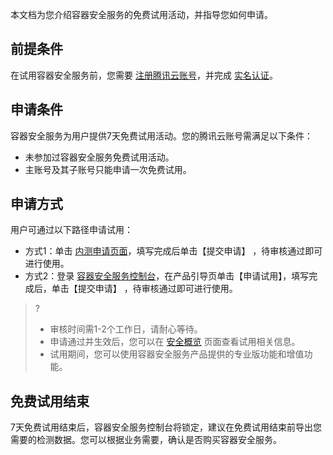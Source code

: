 本文档为您介绍容器安全服务的免费试用活动，并指导您如何申请。

## 前提条件
在试用容器安全服务前，您需要 [注册腾讯云账号](https://cloud.tencent.com/document/product/378/17985)，并完成 [实名认证](https://cloud.tencent.com/document/product/378/3629)。

## 申请条件
容器安全服务为用户提供7天免费试用活动。您的腾讯云账号需满足以下条件：
- 未参加过容器安全服务免费试用活动。
- 主账号及其子账号只能申请一次免费试用。

## 申请方式
用户可通过以下路径申请试用：
- 方式1：单击 [内测申请页面](https://cloud.tencent.com/apply/p/5dxabk6ys3y)，填写完成后单击【提交申请】 ，待审核通过即可进行使用。
- 方式2：登录 [容器安全服务控制台](https://console.cloud.tencent.com/tcss)，在产品引导页单击【申请试用】，填写完成后，单击【提交申请】 ，待审核通过即可进行使用。

>?
>- 审核时间需1-2个工作日，请耐心等待。
>- 申请通过并生效后，您可以在 [安全概览](https://console.cloud.tencent.com/tcss) 页面查看试用相关信息。
>- 试用期间，您可以使用容器安全服务产品提供的专业版功能和增值功能。

## 免费试用结束
7天免费试用结束后，容器安全服务控制台将锁定，建议在免费试用结束前导出您需要的检测数据。您可以根据业务需要，确认是否购买容器安全服务。
